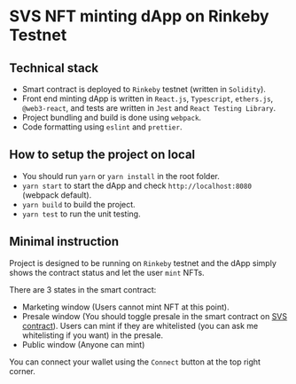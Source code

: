 # SVS NFT minting dApp on Rinkeby Testnet

## Technical stack

- Smart contract is deployed to `Rinkeby` testnet (written in `Solidity`).
- Front end minting dApp is written in `React.js`, `Typescript`, `ethers.js`, `@web3-react`, and tests are written in `Jest` and `React Testing Library`.
- Project bundling and build is done using `webpack`.
- Code formatting using `eslint` and `prettier`.

## How to setup the project on local

- You should run `yarn` or `yarn install` in the root folder.
- `yarn start` to start the dApp and check `http://localhost:8080` (webpack default).
- `yarn build` to build the project.
- `yarn test` to run the unit testing.

## Minimal instruction

Project is designed to be running on `Rinkeby` testnet and the dApp simply shows the contract status and let the user `mint` NFTs.

There are 3 states in the smart contract:

- Marketing window (Users cannot mint NFT at this point).
- Presale window (You should toggle presale in the smart contract on [SVS contract](`https://rinkeby.etherscan.io/address/0x5844Bd08322754bDFd28C8aa6Fc51BCea07A39ca`)). Users can mint if they are whitelisted (you can ask me whitelisting if you want) in the presale.
- Public window (Anyone can mint)

You can connect your wallet using the `Connect` button at the top right corner.
